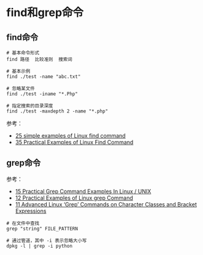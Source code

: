 # find和grep命令



## find命令

```
# 基本命令形式
find 路径  比较准则  搜索词

# 基本示例
find ./test -name "abc.txt"

# 忽略某文件
find ./test -iname "*.Php"

# 指定搜索的目录深度
find ./test -maxdepth 2 -name "*.php"
```


参考：  

- [25 simple examples of Linux find command](http://www.binarytides.com/linux-find-command-examples/)
- [35 Practical Examples of Linux Find Command](https://www.tecmint.com/35-practical-examples-of-linux-find-command/) 



## grep命令

参考：  

- [15 Practical Grep Command Examples In Linux / UNIX](http://www.thegeekstuff.com/2009/03/15-practical-unix-grep-command-examples)
- [12 Practical Examples of Linux grep Command](https://www.tecmint.com/12-practical-examples-of-linux-grep-command/)
- [11 Advanced Linux ‘Grep’ Commands on Character Classes and Bracket Expressions](https://www.tecmint.com/linux-grep-commands-character-classes-bracket-expressions/)


```
# 在文件中查找
grep "string" FILE_PATTERN

# 通过管道，其中 -i 表示忽略大小写
dpkg -l | grep -i python
```

